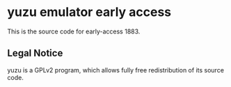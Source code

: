 yuzu emulator early access
=============

This is the source code for early-access 1883.

## Legal Notice

yuzu is a GPLv2 program, which allows fully free redistribution of its source code.